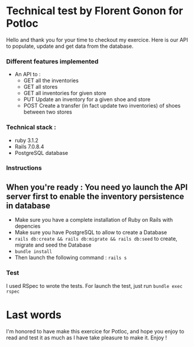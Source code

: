 # Technical test by Florent Gonon for Potloc

Hello and thank you for your time to checkout my exercice.
Here is our API to populate, update and get data from the database.

### Different features implemented
* An API to :
    * GET all the inventories
    * GET all stores
    * GET all inventories for given store
    * PUT Update an inventory for a given shoe and store
    * POST Create a transfer (in fact update two inventories) of shoes between two stores


### Technical stack :
* ruby 3.1.2
* Rails 7.0.8.4
* PostgreSQL database


### Instructions
## **When you're ready : You need yo launch the API server first to enable the inventory persistence in database**

* Make sure you have a complete installation of Ruby on Rails with depencies
* Make sure you have PostgreSQL to allow to create a Database
* `rails db:create && rails db:migrate && rails db:seed` to create, migrate and seed the Database
* `bundle install`
* Then launch the following command : `rails s`



### Test
I used RSpec to wrote the tests. For launch the test, just run `bundle exec rspec`


# Last words
I'm honored to have make this exercice for Potloc, and hope you enjoy to read and test it as much as I have take pleasure to make it. Enjoy !